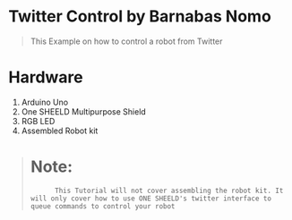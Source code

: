 # Twitter Control by Barnabas Nomo
>This Example on how to control a robot from Twitter

Hardware
============

1. Arduino Uno
2. One SHEELD Multipurpose Shield
3. RGB LED
4. Assembled Robot kit 

> # **Note:**
>           This Tutorial will not cover assembling the robot kit. It will only cover how to use ONE SHEELD's twitter interface to queue commands to control your robot


